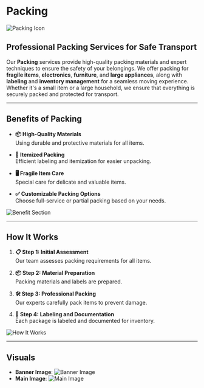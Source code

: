 
# **Packing**  
![Packing Icon](/icons/packing-icon.svg)

## **Professional Packing Services for Safe Transport**

Our **Packing** services provide high-quality packing materials and expert techniques to ensure the safety of your belongings. We offer packing for **fragile items**, **electronics**, **furniture**, and **large appliances**, along with **labeling** and **inventory management** for a seamless moving experience. Whether it's a small item or a large household, we ensure that everything is securely packed and protected for transport.

---

## **Benefits of Packing**

- **📦 High-Quality Materials**  
  Using durable and protective materials for all items.

- **🧩 Itemized Packing**  
  Efficient labeling and itemization for easier unpacking.

- **🖥️ Fragile Item Care**  
  Special care for delicate and valuable items.

- **✅ Customizable Packing Options**  
  Choose full-service or partial packing based on your needs.

![Benefit Section](/images/packing/benefits.jpg)

---

## **How It Works**

1. **📋 Step 1: Initial Assessment**  
   Our team assesses packing requirements for all items.

2. **📦 Step 2: Material Preparation**  
   Packing materials and labels are prepared.

3. **🛠️ Step 3: Professional Packing**  
   Our experts carefully pack items to prevent damage.

4. **📝 Step 4: Labeling and Documentation**  
   Each package is labeled and documented for inventory.

![How It Works](/images/packing/how-it-works.jpg)

---

## **Visuals**  

- **Banner Image**: ![Banner Image](/images/packing/banner.jpg)
- **Main Image**: ![Main Image](/images/packing/main.jpg)
